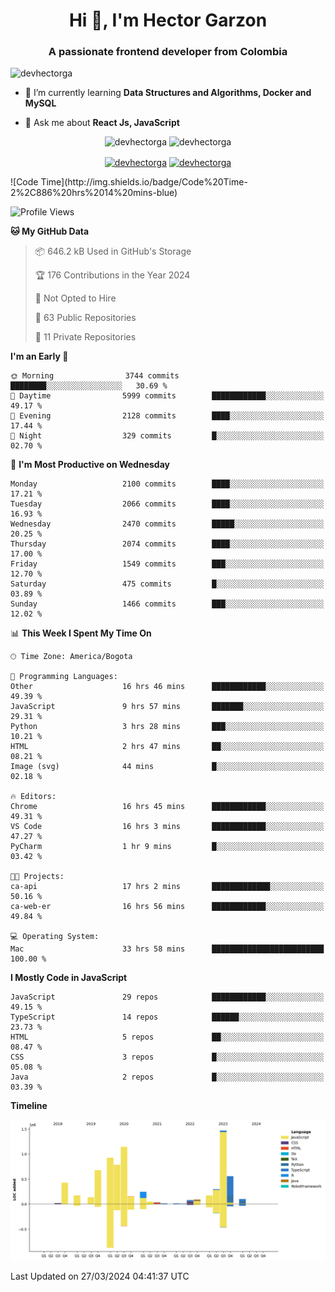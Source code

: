<h1 align="center">Hi 👋, I'm Hector Garzon</h1>
<h3 align="center">A passionate frontend developer from Colombia</h3>

<p align="left"> <img src="https://komarev.com/ghpvc/?username=devhectorga" alt="devhectorga" /> </p>

- 🌱 I’m currently learning **Data Structures and Algorithms, Docker and MySQL**

- 💬 Ask me about **React Js, JavaScript**

<p align="center"> <img src="https://github-readme-stats.vercel.app/api?username=devhectorga&count_private=true&show_icons=true" alt="devhectorga" /> <img src="https://github-readme-stats.vercel.app/api/top-langs/?username=devhectorga&layout=compact" alt="devhectorga" /></p>

<p align="center">
<a href="https://twitter.com/devhectorga" target="blank"><img align="center" src="https://cdn.jsdelivr.net/npm/simple-icons@3.0.1/icons/twitter.svg" alt="devhectorga" height="20" width="20" /></a>
<a href="https://linkedin.com/in/devhectorga" target="blank"><img align="center" src="https://cdn.jsdelivr.net/npm/simple-icons@3.0.1/icons/linkedin.svg" alt="devhectorga" height="20" width="20" /></a>
</p>
<!--START_SECTION:waka-->
![Code Time](http://img.shields.io/badge/Code%20Time-2%2C886%20hrs%2014%20mins-blue)

![Profile Views](http://img.shields.io/badge/Profile%20Views-0-blue)

**🐱 My GitHub Data** 

> 📦 646.2 kB Used in GitHub's Storage 
 > 
> 🏆 176 Contributions in the Year 2024
 > 
> 🚫 Not Opted to Hire
 > 
> 📜 63 Public Repositories 
 > 
> 🔑 11 Private Repositories 
 > 
**I'm an Early 🐤** 

```text
🌞 Morning                3744 commits        ████████░░░░░░░░░░░░░░░░░   30.69 % 
🌆 Daytime                5999 commits        ████████████░░░░░░░░░░░░░   49.17 % 
🌃 Evening                2128 commits        ████░░░░░░░░░░░░░░░░░░░░░   17.44 % 
🌙 Night                  329 commits         █░░░░░░░░░░░░░░░░░░░░░░░░   02.70 % 
```
📅 **I'm Most Productive on Wednesday** 

```text
Monday                   2100 commits        ████░░░░░░░░░░░░░░░░░░░░░   17.21 % 
Tuesday                  2066 commits        ████░░░░░░░░░░░░░░░░░░░░░   16.93 % 
Wednesday                2470 commits        █████░░░░░░░░░░░░░░░░░░░░   20.25 % 
Thursday                 2074 commits        ████░░░░░░░░░░░░░░░░░░░░░   17.00 % 
Friday                   1549 commits        ███░░░░░░░░░░░░░░░░░░░░░░   12.70 % 
Saturday                 475 commits         █░░░░░░░░░░░░░░░░░░░░░░░░   03.89 % 
Sunday                   1466 commits        ███░░░░░░░░░░░░░░░░░░░░░░   12.02 % 
```


📊 **This Week I Spent My Time On** 

```text
🕑︎ Time Zone: America/Bogota

💬 Programming Languages: 
Other                    16 hrs 46 mins      ████████████░░░░░░░░░░░░░   49.39 % 
JavaScript               9 hrs 57 mins       ███████░░░░░░░░░░░░░░░░░░   29.31 % 
Python                   3 hrs 28 mins       ███░░░░░░░░░░░░░░░░░░░░░░   10.21 % 
HTML                     2 hrs 47 mins       ██░░░░░░░░░░░░░░░░░░░░░░░   08.21 % 
Image (svg)              44 mins             █░░░░░░░░░░░░░░░░░░░░░░░░   02.18 % 

🔥 Editors: 
Chrome                   16 hrs 45 mins      ████████████░░░░░░░░░░░░░   49.31 % 
VS Code                  16 hrs 3 mins       ████████████░░░░░░░░░░░░░   47.27 % 
PyCharm                  1 hr 9 mins         █░░░░░░░░░░░░░░░░░░░░░░░░   03.42 % 

🐱‍💻 Projects: 
ca-api                   17 hrs 2 mins       █████████████░░░░░░░░░░░░   50.16 % 
ca-web-er                16 hrs 56 mins      ████████████░░░░░░░░░░░░░   49.84 % 

💻 Operating System: 
Mac                      33 hrs 58 mins      █████████████████████████   100.00 % 
```

**I Mostly Code in JavaScript** 

```text
JavaScript               29 repos            ████████████░░░░░░░░░░░░░   49.15 % 
TypeScript               14 repos            ██████░░░░░░░░░░░░░░░░░░░   23.73 % 
HTML                     5 repos             ██░░░░░░░░░░░░░░░░░░░░░░░   08.47 % 
CSS                      3 repos             █░░░░░░░░░░░░░░░░░░░░░░░░   05.08 % 
Java                     2 repos             █░░░░░░░░░░░░░░░░░░░░░░░░   03.39 % 
```



**Timeline**

![Lines of Code chart](https://raw.githubusercontent.com/devHectorGa/devHectorGa/master/assets/bar_graph.png)


 Last Updated on 27/03/2024 04:41:37 UTC
<!--END_SECTION:waka-->
